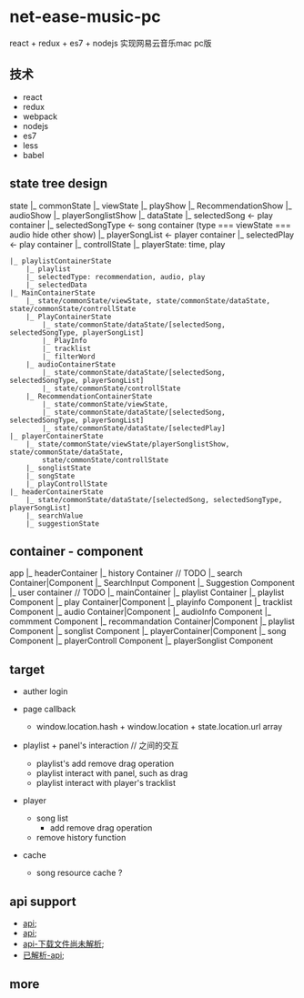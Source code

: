 # net-ease-music-pc
react + redux + es7 + nodejs 实现网易云音乐mac pc版

## 技术
- react
- redux
- webpack
- nodejs
- es7
- less
- babel

## state tree design

state
    |_ commonState
        |_ viewState
            |_ playShow
            |_ RecommendationShow
            |_ audioShow
            |_ playerSonglistShow
        |_ dataState
            |_ selectedSong <- play container
            |_ selectedSongType <- song container (type === viewState === audio hide other show)
            |_ playerSongList <- player container
            |_ selectedPlay <- play container
        |_ controllState
            |_ playerState: time, play

    |_ playlistContainerState
        |_ playlist
        |_ selectedType: recommendation, audio, play
        |_ selectedData
    |_ MainContainerState
        |_ state/commonState/viewState, state/commonState/dataState, state/commonState/controllState
        |_ PlayContainerState
            |_ state/commonState/dataState/[selectedSong, selectedSongType, playerSongList]
            |_ PlayInfo
            |_ tracklist
            |_ filterWord
        |_ audioContainerState
            |_ state/commonState/dataState/[selectedSong, selectedSongType, playerSongList]
            |_ state/commonState/controllState
        |_ RecommendationContainerState
            |_ state/commonState/viewState,
            |_ state/commonState/dataState/[selectedSong, selectedSongType, playerSongList]
            |_ state/commonState/dataState/[selectedPlay]
    |_ playerContainerState
        |_ state/commonState/viewState/playerSonglistShow, state/commonState/dataState,
            state/commonState/controllState
        |_ songlistState
        |_ songState
        |_ playControllState
    |_ headerContainerState
        |_ state/commonState/dataState/[selectedSong, selectedSongType, playerSongList]
        |_ searchValue
        |_ suggestionState

## container - component
app
|_ headerContainer
    |_ history Container // TODO
    |_ search Container|Component
        |_ SearchInput Component
        |_ Suggestion Component
    |_ user container // TODO
|_ mainContainer
    |_ playlist Container
        |_ playlist Component
    |_ play Container|Component
        |_ playinfo Component
        |_ tracklist Component
    |_ audio Container|Component
        |_ audioInfo Component
        |_ commment Component
    |_ recommandation Container|Component
        |_ playlist Component
        |_ songlist Component
|_ playerContainer|Component
    |_ song Component
    |_ playerControll Component
    |_ playerSonglist Component

## target
- auther login

- page callback
  - window.location.hash + window.location + state.location.url array

- playlist + panel's interaction // 之间的交互
  - playlist's add remove drag operation
  - playlist interact with panel, such as drag
  - playlist interact with player's tracklist

- player
    - song list
      - add remove drag operation
    -  remove history function
- cache
  - song resource cache ?

## api support
- [api](http://qianzewei.com/2015/12/10/%E7%BD%91%E6%98%93%E4%BA%91%E9%9F%B3%E4%B9%90api%E6%95%B4%E7%90%86/);
- [api](https://lophita.com/xiami-music-api.html);
- [api-下载文件尚未解析](https://github.com/yanunon/NeteaseCloudMusic/wiki/%E7%BD%91%E6%98%93%E4%BA%91%E9%9F%B3%E4%B9%90API%E5%88%86%E6%9E%90);
- [已解析-api](http://moonlib.com/606.html);



## more
